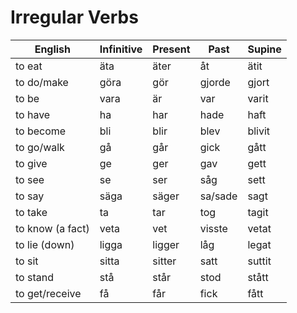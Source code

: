 # Irregular Verbs

| English          | Infinitive | Present | Past    | Supine |
| ---------------- | ---------- | ------- | ------- | ------ |
| to eat           | äta        | äter    | åt      | ätit   |
| to do/make       | göra       | gör     | gjorde  | gjort  |
| to be            | vara       | är      | var     | varit  |
| to have          | ha         | har     | hade    | haft   |
| to become        | bli        | blir    | blev    | blivit |
| to go/walk       | gå         | går     | gick    | gått   |
| to give          | ge         | ger     | gav     | gett   |
| to see           | se         | ser     | såg     | sett   |
| to say           | säga       | säger   | sa/sade | sagt   |
| to take          | ta         | tar     | tog     | tagit  |
| to know (a fact) | veta       | vet     | visste  | vetat  |
| to lie (down)    | ligga      | ligger  | låg     | legat  |
| to sit           | sitta      | sitter  | satt    | suttit |
| to stand         | stå        | står    | stod    | stått  |
| to get/receive   | få         | får     | fick    | fått   |
